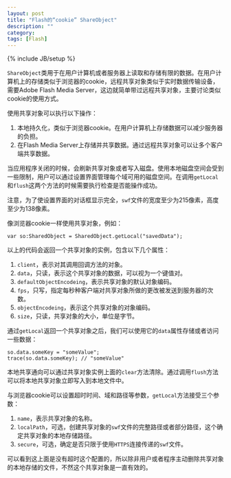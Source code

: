 ```yaml
---
layout: post
title: "Flash的“cookie” ShareObject"
description: ""
category: 
tags: [Flash]
---
```

{% include JB/setup %}

`ShareObject`类用于在用户计算机或者服务器上读取和存储有限的数据。在用户计算机上的存储类似于浏览器的cookie，远程共享对象类似于实时数据传输设备，需要Adobe Flash Media Server，这边就简单带过远程共享对象，主要讨论类似cookie的使用方式。

使用共享对象可以执行以下操作：

1. 本地持久化，类似于浏览器cookie。在用户计算机上存储数据可以减少服务器的负担。
2. 在Flash Media Server上存储并共享数据。通过远程共享对象可以让多个客户端共享数据。

当应用程序关闭的时候，会刷新共享对象或者写入磁盘。使用本地磁盘空间会受到一些限制，用户可以通过设置界面管理每个域可用的磁盘空间。在调用`getLocal`和`flush`这两个方法的时候需要执行检查是否能操作成功。

注意，为了使设置界面的对话框显示完全，`swf`文件的宽度至少为215像素，高度至少为138像素。

像浏览器cookie一样使用共享对象，例如：

    var so:SharedObject = SharedObject.getLocal("savedData");

以上的代码会返回一个共享对象的实例，包含以下几个属性：

1. `client`，表示对其调用回调方法的对象。
2. `data`，只读，表示这个共享对象的数据，可以视为一个键值对。
3. `defaultObjectEncodeing`，表示共享对象的默认对象编码。
4. `fps`，只写，指定每秒种客户端对共享对象所做的更改被发送到服务器的次数。
5. `objectEncodeing`，表示这个共享对象的对象编码。
6. `size`，只读，共享对象的大小，单位是字节。

通过`getLocal`返回一个共享对象之后，我们可以使用它的`data`属性存储或者访问一些数据：

    so.data.someKey = "someValue";
    trace(so.data.someKey); // "someValue"

本地共享通向可以通过共享对象实例上面的`clear`方法清除。通过调用`flush`方法可以将本地共享对象立即写入到本地文件中。

与浏览器cookie可以设置超时时间、域和路径等参数，`getLocal`方法接受三个参数：

1. `name`，表示共享对象的名称。
2. `localPath`，可选，创建共享对象的`swf`文件的完整路径或者部分路径，这个确定共享对象的本地存储路径。
3. `secure`，可选，确定是否只限于使用`HTTPS`连接传递的`swf`文件。

可以看到这上面是没有超时这个配置的，所以除非用户或者程序主动删除共享对象的本地存储的文件，不然这个共享对象是一直有效的。
